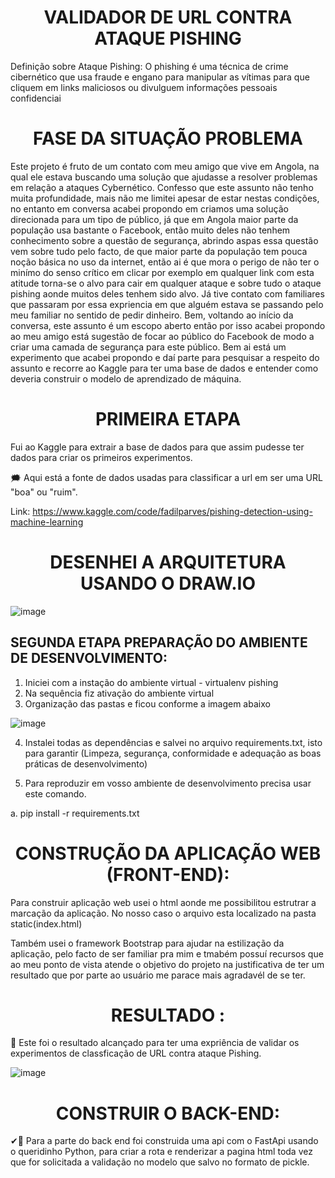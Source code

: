 
<h1 align="center"> VALIDADOR DE URL CONTRA ATAQUE PISHING </h1>

Definição sobre Ataque Pishing: O phishing é uma técnica de crime cibernético que usa fraude e engano para manipular as vítimas para que cliquem em links maliciosos ou divulguem informações pessoais confidenciai


<h1 align="center"> FASE DA SITUAÇÃO PROBLEMA </h1>
Este projeto é fruto de um contato com meu amigo que vive em Angola, na qual ele estava buscando uma solução que ajudasse a resolver problemas em relação a ataques Cybernético.
Confesso que este assunto não tenho muita profundidade, mais não me limitei apesar de estar nestas condições, no entanto em conversa acabei propondo em criamos uma solução direcionada para um tipo de público, já que em Angola maior parte da população usa bastante o Facebook, então muito deles não tenhem conhecimento sobre a questão de segurança, abrindo aspas essa questão vem sobre tudo pelo facto, de que maior parte da população tem pouca noção básica no uso da internet, então ai é que mora o perigo de não ter o minímo do senso crítico em clicar por exemplo em qualquer link com esta atitude torna-se o alvo para cair em qualquer ataque e sobre tudo o ataque pishing aonde muitos deles tenhem sido alvo. Já tive contato com familiares que passaram por essa expriencia em que alguém estava se passando pelo meu familiar no sentido de pedir dinheiro. Bem, voltando ao início da conversa,  este assunto é um escopo aberto então por isso acabei propondo ao meu amigo está sugestão de focar ao público do Facebook de modo a criar uma camada de segurança para este público.
Bem ai está um experimento que acabei propondo e daí parte para pesquisar a respeito do assunto e recorre ao Kaggle para ter uma base de dados e entender como deveria construir o modelo de aprendizado de máquina. 

<h1 align="center"> PRIMEIRA ETAPA </h1>

Fui ao Kaggle para extrair a base de dados para que assim pudesse ter dados para criar os primeiros experimentos. 

🗯 Aqui está a fonte de dados usadas para classificar a url em ser uma URL "boa" ou "ruim".

Link: https://www.kaggle.com/code/fadilparves/pishing-detection-using-machine-learning


<h1 align="center"> DESENHEI A ARQUITETURA USANDO O DRAW.IO </h1>

![image](https://github.com/laurindodumba/Validador_De_URL_Contra_Ataque_Pishing/assets/38964642/77b19e3b-4c11-4ef5-9ce3-810c2927ea17)


## SEGUNDA ETAPA PREPARAÇÃO DO  AMBIENTE DE DESENVOLVIMENTO:

1. Iniciei com a instação do ambiente virtual - virtualenv pishing
2. Na sequência fiz ativação do ambiente virtual
3. Organização das pastas e ficou conforme a imagem abaixo

![image](https://github.com/laurindodumba/Validador_De_URL_Contra_Ataque_Pishing/assets/38964642/abe94f55-267b-4ee2-b252-c19af178f3ed)


4. Instalei todas as dependências e salvei no arquivo requirements.txt, isto para garantir (Limpeza, segurança, conformidade e adequação as boas práticas de desenvolvimento)

   
6. Para reproduzir em vosso ambiente de desenvolvimento precisa usar este comando.

   
  a. pip install -r requirements.txt
 

<h1 align="center"> CONSTRUÇÃO DA APLICAÇÃO WEB (FRONT-END): </h1>

Para construir aplicação web usei o html aonde me possibilitou estrutrar a marcação da aplicação. No nosso caso o arquivo esta localizado na pasta static(index.html)

Também usei o framework Bootstrap para ajudar na estilização da aplicação, pelo facto de ser familiar pra mim e tmabém possuí recursos que ao meu ponto de vista atende o objetivo do projeto na justificativa de ter um resultado que por parte ao usuário me parace mais agradavél de se ter. 

<h1 align="center"> RESULTADO :</h1>

🎯 Este foi o resultado alcançado para ter uma expriência de validar os experimentos de classficação de URL contra ataque Pishing.

![image](https://github.com/laurindodumba/Validador_De_URL_Contra_Ataque_Pishing/assets/38964642/02ca86ce-7ec8-4ff0-9322-803b61beba6e)

<h1 align="center"> CONSTRUIR O BACK-END: </h1>

✔🚀 Para a parte do back end foi construida uma api com o FastApi usando o queridinho Python, para criar a rota e renderizar a pagina html toda vez que for solicitada a validação no modelo que salvo no formato de pickle.






